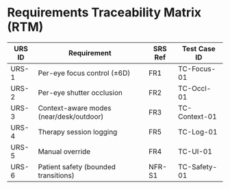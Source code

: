 # Requirements Traceability Matrix (RTM)

| URS ID | Requirement                                   | SRS Ref | Test Case ID |
|--------|-----------------------------------------------|---------|--------------|
| URS-1  | Per-eye focus control (±6D)                   | FR1     | TC-Focus-01  |
| URS-2  | Per-eye shutter occlusion                     | FR2     | TC-Occl-01   |
| URS-3  | Context-aware modes (near/desk/outdoor)       | FR3     | TC-Context-01|
| URS-4  | Therapy session logging                       | FR5     | TC-Log-01    |
| URS-5  | Manual override                               | FR4     | TC-UI-01     |
| URS-6  | Patient safety (bounded transitions)          | NFR-S1  | TC-Safety-01 |
